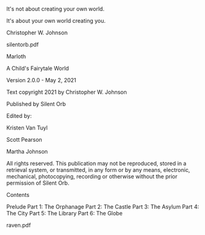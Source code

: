 It's not about creating your own world.

It's about your own world creating you.

Christopher W. Johnson

silentorb.pdf

Marloth

A Child's Fairytale World

Version 2.0.0 - May 2, 2021

Text copyright 2021 by Christopher W. Johnson

Published by Silent Orb

Edited by:

Kristen Van Tuyl

Scott Pearson

Martha Johnson

All rights reserved. This publication may not be reproduced, stored in a retrieval system, or transmitted, in any form or by any means, electronic, mechanical, photocopying, recording or otherwise without the prior permission of Silent Orb.

Contents

Prelude
Part 1: The Orphanage
Part 2: The Castle
Part 3: The Asylum
Part 4: The City
Part 5: The Library
Part 6: The Globe

raven.pdf
